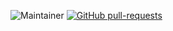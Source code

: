 ![Maintainer](https://img.shields.io/badge/Maintainer-AzurePolicyTeam-blue)   [![GitHub pull-requests](https://img.shields.io/github/issues-pr/Naereen/StrapDown.js.svg)](https://GitHub.com/hendersonandrade/azure/pulls)
